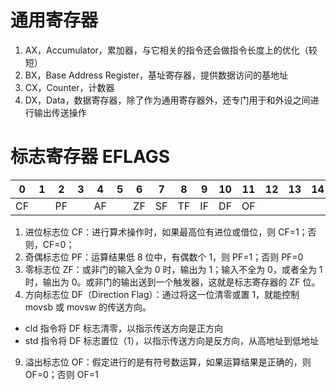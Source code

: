 # 通用寄存器
1. AX，Accumulator，累加器，与它相关的指令还会做指令长度上的优化（较短）
2. BX，Base Address Register，基址寄存器，提供数据访问的基地址
3. CX，Counter，计数器
4. DX，Data，数据寄存器，除了作为通用寄存器外，还专门用于和外设之间进行输出传送操作

# 标志寄存器 EFLAGS
| 0 | 1 | 2 | 3 | 4 | 5 | 6 | 7 | 8 | 9 | 10 | 11 | 12 | 13 | 14 | 15 |
| - | - | - | - | - | - | - | - | - | - | -- | -- | -- | -- | -- | -- |
| CF | | PF | | AF | | ZF | SF | TF | IF | DF | OF | | | | |

1. 进位标志位 CF：进行算术操作时，如果最高位有进位或借位，则 CF=1；否则，CF=0；
2. 奇偶标志位 PF：运算结果低 8 位中，有偶数个 1，则 PF=1；否则 PF=0
3. 零标志位 ZF：或非门的输入全为 0 时，输出为 1；输入不全为 0，或者全为 1 时，输出为 0。或非门的输出送到一个触发器，这就是标志寄存器的 ZF 位。
4. 方向标志位 DF（Direction Flag）：通过将这一位清零或置 1，就能控制 movsb 或 movsw 的传送方向。
  - cld 指令将 DF 标志清零，以指示传送方向是正方向
  - std 指令将 DF 标志置位（1），以指示传送方向是反方向，从高地址到低地址
9. 溢出标志位 OF：假定进行的是有符号数运算，如果运算结果是正确的，则 OF=0；否则 OF=1
